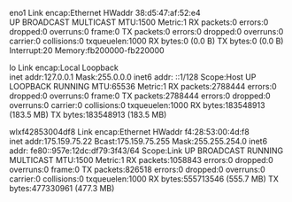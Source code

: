 eno1      Link encap:Ethernet  HWaddr 38:d5:47:af:52:e4  
          UP BROADCAST MULTICAST  MTU:1500  Metric:1
          RX packets:0 errors:0 dropped:0 overruns:0 frame:0
          TX packets:0 errors:0 dropped:0 overruns:0 carrier:0
          collisions:0 txqueuelen:1000 
          RX bytes:0 (0.0 B)  TX bytes:0 (0.0 B)
          Interrupt:20 Memory:fb200000-fb220000 

lo        Link encap:Local Loopback  
          inet addr:127.0.0.1  Mask:255.0.0.0
          inet6 addr: ::1/128 Scope:Host
          UP LOOPBACK RUNNING  MTU:65536  Metric:1
          RX packets:2788444 errors:0 dropped:0 overruns:0 frame:0
          TX packets:2788444 errors:0 dropped:0 overruns:0 carrier:0
          collisions:0 txqueuelen:1000 
          RX bytes:183548913 (183.5 MB)  TX bytes:183548913 (183.5 MB)

wlxf42853004df8 Link encap:Ethernet  HWaddr f4:28:53:00:4d:f8  
          inet addr:175.159.75.22  Bcast:175.159.75.255  Mask:255.255.254.0
          inet6 addr: fe80::957e:12dc:df79:3f43/64 Scope:Link
          UP BROADCAST RUNNING MULTICAST  MTU:1500  Metric:1
          RX packets:1058843 errors:0 dropped:0 overruns:0 frame:0
          TX packets:826518 errors:0 dropped:0 overruns:0 carrier:0
          collisions:0 txqueuelen:1000 
          RX bytes:555713546 (555.7 MB)  TX bytes:477330961 (477.3 MB)

